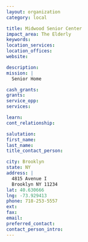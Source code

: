```yaml
---
layout: organization
category: local

title: Midwood Senior Center
impact_area: The Elderly
keywords: 
location_services: 
location_offices: 
website: 

description: 
mission: |
  Senior Home

cash_grants: 
grants: 
service_opp: 
services: 

learn: 
cont_relationship: 

salutation: 
first_name: 
last_name: 
title_contact_person: 

city: Brooklyn
state: NY
address: |
  4815 Avenue I    
  Brooklyn NY 11234
lat: 40.630666
lng: -73.929413
phone: 718-253-5557
ext: 
fax: 
email: 
preferred_contact: 
contact_person_intro: 
---
```

